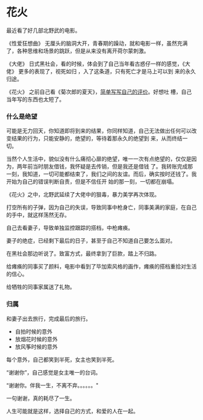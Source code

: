 # 花火

最近看了好几部北野武的电影。

《性爱狂想曲》
无厘头的脑洞大开，青春期的躁动，就和电影一样，虽然充满了，各种思维和场景的跳跃，但是从来没有离开荷尔蒙刺激。

《大佬》
日式黑社会，看的时候，体会到了自己当年看古惑仔一样的感觉，《大佬》 更多的表现了，视死如归 ，入了这条道，只有死亡才是马上可以到
来的永久归途。

《花火》
之前自己看《菊次郎的夏天》，[简单写写自己的评价](http://www.22too.com/blog/Kojiro-chrysanthemum-in-the-summer)。好想吐
槽，自己当年写的东西也太短了。

### 什么是绝望

可能是无力回天，你知道即将到来的结果，你同样知道，自己无法做出任何可以改变结果的行为，只能安静的，绝望的，等待着那永久的绝望到
来，从而终结一切。

当然个人生活中，貌似没有什么痛彻心扉的绝望，唯一一次有点绝望的，仅仅是因为，两年前当时朋友借钱，我怀疑是去传销，但是我还是借钱
了。我转账完成那一刻，我知道，一切可能都结束了，我们之间的友谊。而后，确实按时还钱了。我开始为自己的错误判断自责，但是不信任开
始的那一刻，一切都在崩塌。

《花火》之中，北野武延续了大佬中的狠毒，暴力美学再次体现。

打空所有的子弹，因为自己的失误，导致同事中枪身亡，同事美满的家庭，在自己的手中，就这样荡然无存。

自己去看妻子，导致单独监控跟踪的搭档，中枪瘫痪。

妻子的绝症，已经剩下最后的日子，甚至于自己不知道自己要怎么面对。

在黑社会那边听说了。致富方式，最终拿到了巨款，踏上不归路。

给瘫痪的同事买了颜料，电影中看到了毕加索风格的画作，瘫痪的搭档重拾对生活的信心。

给牺牲的同事家属送了礼物。

### 归属

和妻子出去旅行，完成最后的旅行。

* 自拍时候的意外
* 放烟花时候的意外
* 放风筝时候的意外

每个意外，自己都笑到半死，女主也笑到半死。

“谢谢你”，自己感觉是女主唯一的台词。

“谢谢你。伴我一生，不离不弃。。。。。。"

一句谢谢，真的耗尽了一生。

人生可能就是这样，选择自己的方式，和爱的人在一起。